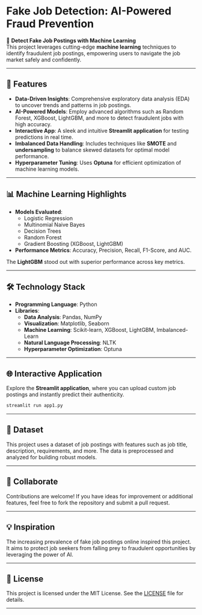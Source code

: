 
# **Fake Job Detection: AI-Powered Fraud Prevention**

🌟 **Detect Fake Job Postings with Machine Learning**  
This project leverages cutting-edge **machine learning**  techniques to identify fraudulent job postings, empowering users to navigate the job market safely and confidently.

---

## 🚀 **Features**
- **Data-Driven Insights**: Comprehensive exploratory data analysis (EDA) to uncover trends and patterns in job postings.  
- **AI-Powered Models**: Employ advanced algorithms such as Random Forest, XGBoost, LightGBM, and more to detect fraudulent jobs with high accuracy.  
- **Interactive App**: A sleek and intuitive **Streamlit application** for testing predictions in real time.  
- **Imbalanced Data Handling**: Includes techniques like **SMOTE** and **undersampling** to balance skewed datasets for optimal model performance.  
- **Hyperparameter Tuning**: Uses **Optuna** for efficient optimization of machine learning models.  

---

## 📊 **Machine Learning Highlights**
- **Models Evaluated**:  
  - Logistic Regression  
  - Multinomial Naive Bayes  
  - Decision Trees  
  - Random Forest  
  - Gradient Boosting (XGBoost, LightGBM)  
- **Performance Metrics**: Accuracy, Precision, Recall, F1-Score, and AUC.  

The **LightGBM** stood out with superior performance across key metrics.

---

## 🛠️ **Technology Stack**
- **Programming Language**: Python  
- **Libraries**:  
  - **Data Analysis**: Pandas, NumPy  
  - **Visualization**: Matplotlib, Seaborn  
  - **Machine Learning**: Scikit-learn, XGBoost, LightGBM, Imbalanced-Learn  
  - **Natural Language Processing**: NLTK  
  - **Hyperparameter Optimization**: Optuna  

---

## 🌐 **Interactive Application**
Explore the **Streamlit application**, where you can upload custom job postings and instantly predict their authenticity.

```bash
streamlit run app1.py
```

---

## 📜 **Dataset**
This project uses a dataset of job postings with features such as job title, description, requirements, and more. The data is preprocessed and analyzed for building robust models.

---

## 🤝 **Collaborate**
Contributions are welcome! If you have ideas for improvement or additional features, feel free to fork the repository and submit a pull request.

---

## 💡 **Inspiration**
The increasing prevalence of fake job postings online inspired this project. It aims to protect job seekers from falling prey to fraudulent opportunities by leveraging the power of AI.

---

## 📜 **License**
This project is licensed under the MIT License. See the [LICENSE](LICENSE) file for details.

---


